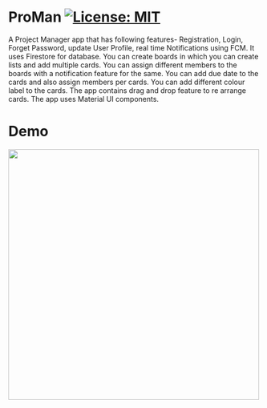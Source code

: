 # ProMan [![License: MIT](https://img.shields.io/badge/License-MIT-yellow.svg)](https://opensource.org/licenses/MIT)
A Project Manager app that has following features- Registration, Login, Forget Password, update User Profile, real time Notifications using FCM. It uses Firestore for database. You can create boards in which you can create lists and add multiple cards. You can assign different members to the boards with a notification feature for the same. You can add due date to the cards and also assign members per cards. You can add different colour label to the cards.  The app contains drag and drop feature to re arrange cards. The app uses Material UI components.

# Demo

 <img src="app/demo/proman-demo.gif" height="500"/>

